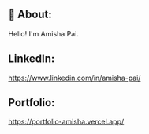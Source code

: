 ## 👋 About:
Hello! I'm Amisha Pai.
## LinkedIn: 
https://www.linkedin.com/in/amisha-pai/
## Portfolio:
https://portfolio-amisha.vercel.app/

